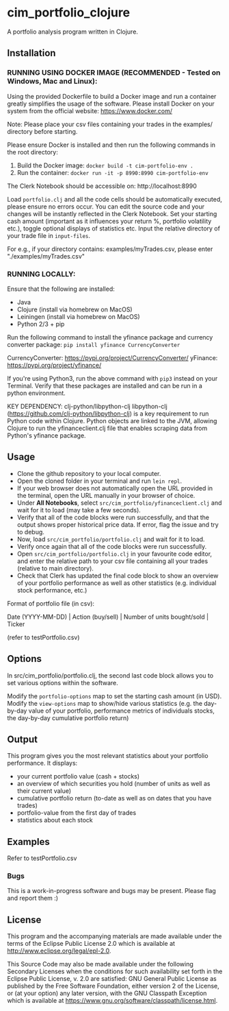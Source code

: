 # cim_portfolio_clojure

A portfolio analysis program written in Clojure.

## Installation

### RUNNING USING DOCKER IMAGE (RECOMMENDED - Tested on Windows, Mac and Linux):

Using the provided Dockerfile to build a Docker image and run a container greatly simplifies the usage of the software. Please install Docker on your system from the official website: https://www.docker.com/

Note: Please place your csv files containing your trades in the examples/ directory before starting.

Please ensure Docker is installed and then run the following commands in the root directory:

1. Build the Docker image: `docker build -t cim-portfolio-env .`
2. Run the container: `docker run -it -p 8990:8990 cim-portfolio-env`

The Clerk Notebook should be accessible on: http://localhost:8990

Load `portfolio.clj` and all the code cells should be automatically executed, please ensure no errors occur. You can edit the source code and your changes will be instantly reflected in the Clerk Notebook. Set your starting cash amount (important as it influences your return %, portfolio volatility etc.), toggle optional displays of statistics etc. Input the relative directory of your trade file in `input-files`.

For e.g., if your directory contains: examples/myTrades.csv, please enter "./examples/myTrades.csv"

### RUNNING LOCALLY:

Ensure that the following are installed:
- Java
- Clojure (install via homebrew on MacOS)
- Leiningen (install via homebrew on MacOS)
- Python 2/3 + pip 

Run the following command to install the yfinance package and currency converter package:
`pip install yfinance CurrencyConverter`

CurrencyConverter: https://pypi.org/project/CurrencyConverter/
yFinance: https://pypi.org/project/yfinance/

If you're using Python3, run the above command with `pip3` instead on your Terminal.
Verify that these packages are installed and can be run in a python environment.

KEY DEPENDENCY: clj-python/libpython-clj
libpython-clj (https://github.com/clj-python/libpython-clj) is a key requirement to run Python code within Clojure.
Python objects are linked to the JVM, allowing Clojure to run the yfinanceclient.clj file that enables scraping data from Python's yfinance package.


## Usage

<!-- Here's a video tutorial on running the program: [CIM Portfolio Tutorial](https://youtu.be/kpxD8rUBuFk) -->

- Clone the github repository to your local computer.
- Open the cloned folder in your terminal and run `lein repl`.
- If your web browser does not automatically open the URL provided in the terminal, open the URL manually in your browser of choice.
- Under **All Notebooks**, select `src/cim_portfolio/yfinanceclient.clj` and wait for it to load (may take a few seconds).
- Verify that all of the code blocks were run successfully, and that the output shows proper historical price data. If error, flag the issue and try to debug.
- Now, load `src/cim_portfolio/portfolio.clj` and wait for it to load.
- Verify once again that all of the code blocks were run successfully.
- Open `src/cim_portfolio/portfolio.clj` in your favourite code editor, and enter the relative path to your csv file containing all your trades (relative to main directory).
- Check that Clerk has updated the final code block to show an overview of your portfolio performance as well as other statistics (e.g. individual stock performance, etc.) 

Format of portfolio file (in csv):

Date (YYYY-MM-DD)   |   Action (buy/sell)   |   Number of units bought/sold    |    Ticker

(refer to testPortfolio.csv)

## Options

In src/cim_portfolio/portfolio.clj, the second last code block allows you to set various options within the software.

Modify the `portfolio-options` map to set the starting cash amount (in USD).
Modify the `view-options` map to show/hide various statistics (e.g. the day-by-day value of your portfolio, performance metrics of individuals stocks, the day-by-day cumulative portfolio return)

## Output
This program gives you the most relevant statistics about your portfolio performance.
It displays:
- your current portfolio value (cash + stocks)
- an overview of which securities you hold (number of units as well as their current value)
- cumulative portfolio return (to-date as well as on dates that you have trades)
- portfolio-value from the first day of trades
- statistics about each stock

## Examples

Refer to testPortfolio.csv

### Bugs

This is a work-in-progress software and bugs may be present. Please flag and report them :)


## License

This program and the accompanying materials are made available under the
terms of the Eclipse Public License 2.0 which is available at
http://www.eclipse.org/legal/epl-2.0.

This Source Code may also be made available under the following Secondary
Licenses when the conditions for such availability set forth in the Eclipse
Public License, v. 2.0 are satisfied: GNU General Public License as published by
the Free Software Foundation, either version 2 of the License, or (at your
option) any later version, with the GNU Classpath Exception which is available
at https://www.gnu.org/software/classpath/license.html.
